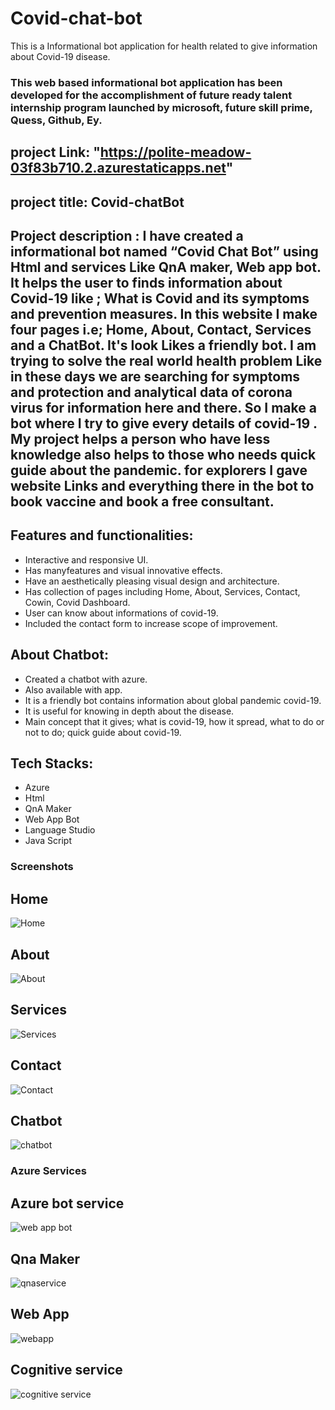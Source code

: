 # Covid-chat-bot
This is a Informational bot application for health related to give information about Covid-19 disease.
### This web based informational bot application has been developed for the accomplishment of future ready talent internship program launched by microsoft, future skill prime, Quess, Github, Ey.

## project Link: "https://polite-meadow-03f83b710.2.azurestaticapps.net"

## project title:   Covid-chatBot
    
## Project description : I have created a informational bot named “Covid Chat Bot” using Html and services Like QnA maker, Web app bot. It helps the user to finds information about Covid-19 like ; What is Covid and its symptoms and prevention measures. In this website I make four pages i.e; Home, About, Contact, Services and a ChatBot. It's look Likes a friendly bot. I am trying to solve the real world health problem Like in these days we are searching for symptoms and protection and analytical data of corona virus for information here and there. So I make a bot where I try to give every details of covid-19 . My project helps a person who have less knowledge also helps to those who needs quick guide about the pandemic. for explorers I gave website Links and everything there in the bot to book vaccine and book a free consultant.

## Features and functionalities:
- Interactive and responsive UI.
- Has manyfeatures and visual innovative effects.
- Have an aesthetically pleasing visual design and architecture.
- Has collection of pages including Home, About, Services, Contact, Cowin, Covid Dashboard.
- User can know about informations of covid-19.
- Included the contact form to increase scope of improvement.

## About Chatbot:
- Created a chatbot with azure.
- Also available with app.
- It is a friendly bot contains information about global pandemic covid-19.
- It is useful for knowing in depth about the disease.
- Main concept that it gives; what is covid-19, how it spread, what to do or not to do; quick guide about covid-19.

## Tech Stacks:
- Azure
- Html
- QnA Maker
- Web App Bot
- Language Studio
- Java Script

### Screenshots
## Home
![Home](https://user-images.githubusercontent.com/81427391/198737254-edaa339c-af9e-4024-9cfb-cc1a76a3d779.png)

## About
![About](https://user-images.githubusercontent.com/81427391/198737349-44a42c04-0484-4e20-b2f0-ce15d90dac48.png)

## Services
![Services](https://user-images.githubusercontent.com/81427391/198737430-14a2588c-d31c-4b21-b4eb-2b3c10899d9d.png)

## Contact
![Contact](https://user-images.githubusercontent.com/81427391/198737548-e10e77ee-4fa0-46a1-b093-ca881c841353.png)

## Chatbot
![chatbot](https://user-images.githubusercontent.com/81427391/198737728-3fa075c1-9e43-4347-b291-5556ad0bdd53.png)

### Azure Services
## Azure bot service
![web app bot](https://user-images.githubusercontent.com/81427391/204376091-31a8215d-19f6-4b60-a5a9-70355bee10f0.jpg)

## Qna Maker
![qnaservice](https://user-images.githubusercontent.com/81427391/204376247-c2aca587-3d60-4399-ae21-32600b65b68b.jpg)

## Web App 
![webapp](https://user-images.githubusercontent.com/81427391/204376356-8af61940-a747-43cb-9d6f-0d17f696ed44.jpg)

## Cognitive service
![cognitive service](https://user-images.githubusercontent.com/81427391/204376436-1de703f3-229c-4253-b2b9-fccd8bad946a.jpg)
